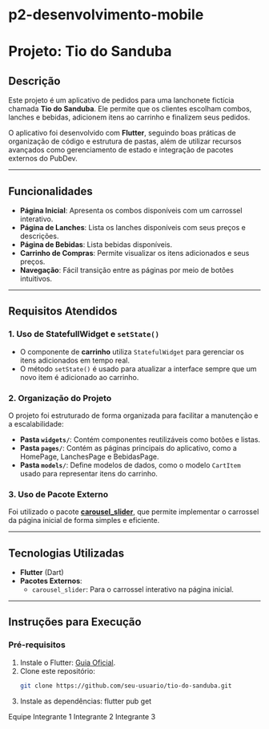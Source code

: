 # p2-desenvolvimento-mobile
# Projeto: Tio do Sanduba  

## Descrição  
Este projeto é um aplicativo de pedidos para uma lanchonete fictícia chamada **Tio do Sanduba**. Ele permite que os clientes escolham combos, lanches e bebidas, adicionem itens ao carrinho e finalizem seus pedidos.  

O aplicativo foi desenvolvido com **Flutter**, seguindo boas práticas de organização de código e estrutura de pastas, além de utilizar recursos avançados como gerenciamento de estado e integração de pacotes externos do PubDev.  

---

## Funcionalidades  
- **Página Inicial**: Apresenta os combos disponíveis com um carrossel interativo.  
- **Página de Lanches**: Lista os lanches disponíveis com seus preços e descrições.  
- **Página de Bebidas**: Lista bebidas disponíveis.  
- **Carrinho de Compras**: Permite visualizar os itens adicionados e seus preços.  
- **Navegação**: Fácil transição entre as páginas por meio de botões intuitivos.  

---

## Requisitos Atendidos  

### 1. **Uso de StatefullWidget e `setState()`**  
- O componente de **carrinho** utiliza `StatefulWidget` para gerenciar os itens adicionados em tempo real.  
- O método `setState()` é usado para atualizar a interface sempre que um novo item é adicionado ao carrinho.  

### 2. **Organização do Projeto**  
O projeto foi estruturado de forma organizada para facilitar a manutenção e a escalabilidade:  
- **Pasta `widgets/`**: Contém componentes reutilizáveis como botões e listas.  
- **Pasta `pages/`**: Contém as páginas principais do aplicativo, como a HomePage, LanchesPage e BebidasPage.  
- **Pasta `models/`**: Define modelos de dados, como o modelo `CartItem` usado para representar itens do carrinho.  

### 3. **Uso de Pacote Externo**  
Foi utilizado o pacote **[carousel_slider](https://pub.dev/packages/carousel_slider)**, que permite implementar o carrossel da página inicial de forma simples e eficiente.  

---

## Tecnologias Utilizadas  
- **Flutter** (Dart)  
- **Pacotes Externos**:  
  - `carousel_slider`: Para o carrossel interativo na página inicial.  

---

## Instruções para Execução  

### Pré-requisitos  
1. Instale o Flutter: [Guia Oficial](https://flutter.dev/docs/get-started/install).  
2. Clone este repositório:  
   ```bash
   git clone https://github.com/seu-usuario/tio-do-sanduba.git
3. Instale as dependências: flutter pub get

Equipe
Integrante 1
Integrante 2
Integrante 3
